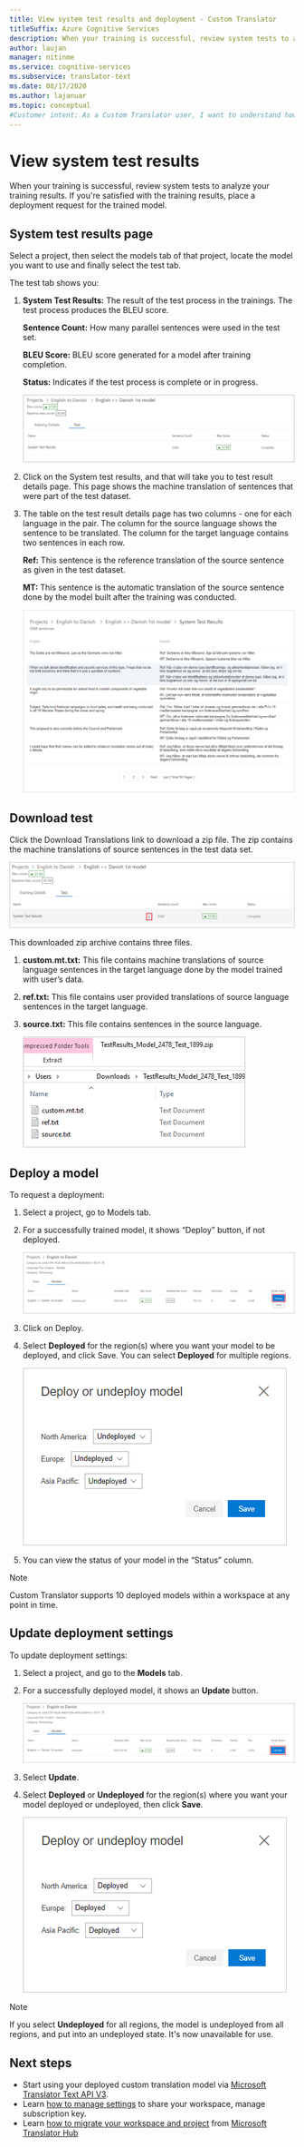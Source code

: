 ```yaml
---
title: View system test results and deployment - Custom Translator
titleSuffix: Azure Cognitive Services
description: When your training is successful, review system tests to analyze your training results. If you're satisfied with the training results, place a deployment request for the trained model.
author: laujan
manager: nitinme
ms.service: cognitive-services
ms.subservice: translator-text
ms.date: 08/17/2020
ms.author: lajanuar
ms.topic: conceptual
#Customer intent: As a Custom Translator user, I want to understand how to view system test results, so that I can review test results and analyze my training.
---
```


# View system test results

When your training is successful, review system tests to analyze your training results. If you're satisfied with the training results, place a deployment request for the trained model.

## System test results page

Select a project, then select the models tab of that project, locate the model you want to use and finally select the test tab.

The test tab shows you:

1.  **System Test Results:** The result of the test process in the trainings. The test process produces the BLEU score.

    **Sentence Count:** How many parallel sentences were used in the test set.

     **BLEU Score:** BLEU score generated for a model after training completion.

    **Status:** Indicates if the test process is complete or in progress.

    ![System test results](media/how-to/how-to-system-test-results.png)

2.  Click on the System test results, and that will take you to test result details page. This page shows the machine translation of sentences that were part of the test dataset.

3.  The table on the test result details page has two columns - one for each
    language in the pair. The column for the source language shows the sentence
    to be translated. The column for the target language contains two sentences
    in each row.

    **Ref:** This sentence is the reference translation of the source sentence as given in the test dataset.

    **MT:** This sentence is the automatic translation of the source sentence done by the model built after the training was conducted.

    ![System test results compare](media/how-to/how-to-system-test-results-2.png)

## Download test

Click the Download Translations link to download a zip file. The zip contains the
machine translations of source sentences in the test data set.

![Download test](media/how-to/how-to-system-test-download.png)

This downloaded zip archive contains three files.

1.  **custom.mt.txt:** This file contains machine translations of source language sentences in
    the target language done by the model trained with user’s data.

2.  **ref.txt:** This file contains user provided translations of source language sentences in
    the target language.

3.  **source.txt:** This file contains sentences in the source language.

    ![Downloaded system test results](media/how-to/how-to-download-system-test.png)

## Deploy a model

To request a deployment:

1.  Select a project, go to Models tab.

2. For a successfully trained model, it shows “Deploy” button, if not deployed.

    ![Screenshot that highlights the Deploy button for deploying a model.](media/how-to/how-to-deploy-model.png)

3.  Click on Deploy.
4.  Select **Deployed** for the region(s) where you want your model to be deployed, and click Save. You can select **Deployed** for multiple regions.

    ![Screenshot that shows where you can deploy or undeploy a model.](media/how-to/how-to-deploy-model-regions.png)

5.  You can view the status of your model in the “Status” column.

>[!Note]
>Custom Translator supports 10 deployed models within a workspace at any point in time.

## Update deployment settings

To update deployment settings:

1.  Select a project, and go to the **Models** tab.

2. For a successfully deployed model, it shows an **Update** button.

    ![Screenshot that highlights the Update button for updating deployment settings.](media/how-to/how-to-update-undeploy-model.png)

3.  Select **Update**.
4.  Select **Deployed** or **Undeployed** for the region(s) where you want your model deployed or undeployed, then click **Save**.

    ![Deploy model](media/how-to/how-to-undeploy-model.png)

>[!Note]
>If you select **Undeployed** for all regions, the model is undeployed from all regions, and put into an undeployed state. It's now unavailable for use.

## Next steps

- Start using your deployed custom translation model via [Microsoft Translator Text API V3](../reference/v3-0-translate.md?tabs=curl).
- Learn [how to manage settings](how-to-manage-settings.md) to share your workspace, manage subscription key.
- Learn [how to migrate your workspace and project](how-to-migrate.md) from [Microsoft Translator Hub](https://hub.microsofttranslator.com)